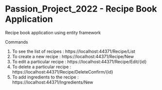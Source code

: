 # Passion_Project_2022 - Recipe Book Application
Recipe book application using entity framework


Commands
1.	To see the list of recipes : https://localhost:44371/Recipe/List
2.	To create a new recipe : https://localhost:44371/Recipe/New
3.	To edit a particular recipe : https://localhost:44371/Recipe/Edit/{id}
4.	To delete a particular recipe : https://localhost:44371/Recipe/DeleteConfirm/{id}
5.	To add ingredients to the recipe : https://localhost:44371/Ingredients/New

